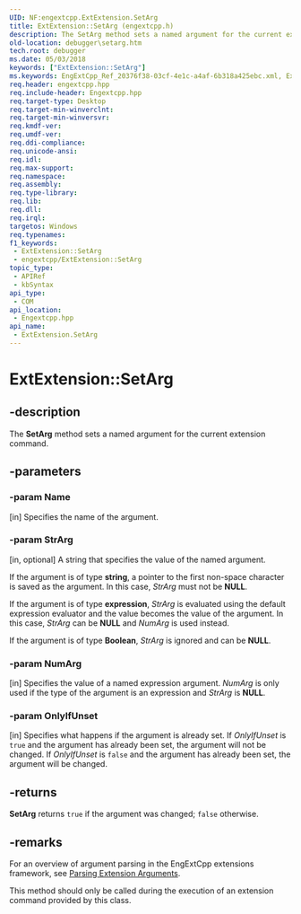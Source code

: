 ```yaml
---
UID: NF:engextcpp.ExtExtension.SetArg
title: ExtExtension::SetArg (engextcpp.h)
description: The SetArg method sets a named argument for the current extension command.
old-location: debugger\setarg.htm
tech.root: debugger
ms.date: 05/03/2018
keywords: ["ExtExtension::SetArg"]
ms.keywords: EngExtCpp_Ref_20376f38-03cf-4e1c-a4af-6b318a425ebc.xml, ExtExtension class [Windows Debugging],SetArg method, ExtExtension.SetArg, ExtExtension::SetArg, SetArg, SetArg method [Windows Debugging], SetArg method [Windows Debugging],ExtExtension class, debugger.setarg
req.header: engextcpp.hpp
req.include-header: Engextcpp.hpp
req.target-type: Desktop
req.target-min-winverclnt: 
req.target-min-winversvr: 
req.kmdf-ver: 
req.umdf-ver: 
req.ddi-compliance: 
req.unicode-ansi: 
req.idl: 
req.max-support: 
req.namespace: 
req.assembly: 
req.type-library: 
req.lib: 
req.dll: 
req.irql: 
targetos: Windows
req.typenames: 
f1_keywords:
 - ExtExtension::SetArg
 - engextcpp/ExtExtension::SetArg
topic_type:
 - APIRef
 - kbSyntax
api_type:
 - COM
api_location:
 - Engextcpp.hpp
api_name:
 - ExtExtension.SetArg
---
```


# ExtExtension::SetArg


## -description

The <b>SetArg</b> method sets a named argument for the current extension command.

## -parameters

### -param Name 

[in]
Specifies the name of the argument.

### -param StrArg 

[in, optional]
A string that specifies the value of the named argument.

If the argument is of type <b>string</b>, a pointer to the first non-space character is saved as the argument.  In this case, <i>StrArg</i> must not be <b>NULL</b>.

If the argument is of type <b>expression</b>, <i>StrArg</i> is evaluated using the default expression evaluator and the value becomes the value of the argument.  In this case, <i>StrArg</i> can be <b>NULL</b> and <i>NumArg</i> is used instead.

If the argument is of type <b>Boolean</b>, <i>StrArg</i> is ignored and can be <b>NULL</b>.

### -param NumArg 

[in]
Specifies the value of a named expression argument.  <i>NumArg</i> is only used if the type of the argument is an expression and <i>StrArg</i> is <b>NULL</b>.

### -param OnlyIfUnset 

[in]
Specifies what happens if the argument is already set.  If <i>OnlyIfUnset</i> is <code>true</code> and the argument has already been set, the argument will not be changed.  If <i>OnlyIfUnset</i> is <code>false</code> and the argument has already been set, the argument will be changed.

## -returns

<b>SetArg</b> returns <code>true</code> if the argument was changed; <code>false</code> otherwise.

## -remarks

For an overview of argument parsing in the EngExtCpp extensions framework, see <a href="/windows-hardware/drivers/debugger/parsing-extension-arguments">Parsing Extension Arguments</a>.

This method should only be called during the execution of an extension command provided by this class.
